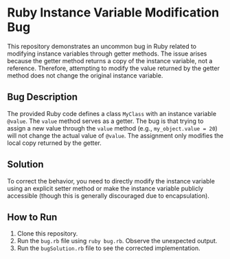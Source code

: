 # Ruby Instance Variable Modification Bug

This repository demonstrates an uncommon bug in Ruby related to modifying instance variables through getter methods.  The issue arises because the getter method returns a copy of the instance variable, not a reference. Therefore, attempting to modify the value returned by the getter method does not change the original instance variable.

## Bug Description

The provided Ruby code defines a class `MyClass` with an instance variable `@value`.  The `value` method serves as a getter.  The bug is that trying to assign a new value through the `value` method (e.g., `my_object.value = 20`) will not change the actual value of `@value`.  The assignment only modifies the local copy returned by the getter.

## Solution

To correct the behavior, you need to directly modify the instance variable using an explicit setter method or make the instance variable publicly accessible (though this is generally discouraged due to encapsulation).

## How to Run

1. Clone this repository.
2. Run the `bug.rb` file using `ruby bug.rb`. Observe the unexpected output.
3. Run the `bugSolution.rb` file to see the corrected implementation.
